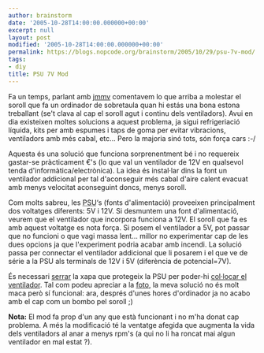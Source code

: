 ```yaml
---
author: brainstorm
date: '2005-10-28T14:00:00.000000+00:00'
excerpt: null
layout: post
modified: '2005-10-28T14:00:00.000000+00:00'
permalink: https://blogs.nopcode.org/brainstorm/2005/10/29/psu-7v-mod/
tags:
- diy
title: PSU 7V Mod
---
```


Fa un temps, parlant amb [jmmv][1] comentavem lo que arriba a molestar el soroll que fa un ordinador de sobretaula quan hi estás una bona estona treballant (se't clava al cap el soroll agut i continu dels ventiladors). Avui en dia existeixen moltes solucions a aquest problema, ja sigui refrigeriació líquida, kits per amb espumes i taps de goma per evitar vibracions, ventiladors amb més cabal, etc... Pero la majoria sinó tots, són força cars :-/

Aquesta és una solució que funciona sorprenentment bé i no requereix gastar-se pràcticament €'s (lo que val un ventilador de 12V en qualsevol tenda d'informàtica/electrònica). La idea és instal·lar dins la font un ventilador addicional per tal d'aconseguir més cabal d'aire calent evacuat amb menys velocitat aconseguint doncs, menys soroll.

Com molts sabreu, les <acronym title="Power Supply Unit">PSU</acronym>&#8216;s (fonts d'alimentació) proveeixen principalment dos voltatges diferents: 5V i 12V. Si desmuntem una font d'alimentació, veurem que el ventilador que incorpora funciona a 12V. El soroll que fa es amb aquest voltatge es nota força. Si posem el ventilador a 5V, pot passar que no funcioni o que vagi massa lent... millor no experimentar cap de les dues opcions ja que l'experiment podria acabar amb incendi. La solució passa per connectar el ventilador addicional que li posarem i el que ve de série a la PSU als terminals de 12V i 5V (diferència de potencial=7V).

És necessari [serrar][2] la xapa que protegeix la PSU per poder-hi [col·locar el ventilador][3]. Tal com podeu apreciar a la [foto][4], la meva solució no és molt maca però sí funcional: ara, després d'unes hores d'ordinador ja no acabo amb el cap com un bombo pel soroll ;) 

**Nota:** El mod fa prop d'un any que està funcionant i no m'ha donat cap problema. A més la modificació té la ventatge afegida que augmenta la vida dels ventiladors al anar a menys rpm's (a qui no li ha roncat mai algun ventilador en mal estat ?).

 [1]: http://julipedia.blogspot.com/
 [2]: http://www.dremeleurope.com/es/es/start/index.htm
 [3]: http://blogs.nopcode.org/brainstorm/wp-content/images/psu_vent.jpg
 [4]: http://blogs.nopcode.org/brainstorm/wp-content/images/psu_final.jpg